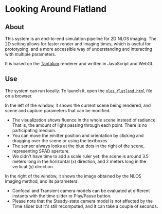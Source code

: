 # Looking Around Flatland #

## About ##

This system is an end-to-end simulation pipeline for 2D NLOS imaging.
The 2D setting allows for faster render and imaging times, which is useful for prototyping, and a more accessible way of understanding and interacting with multiple parameters.

It is based on the [Tantalum](https://github.com/tunabrain/tantalum) renderer and written in JavaScript and WebGL.

## Use ##

The system can run locally. To launch it, open the [`nlos_flatland.html`](nlos_flatland.html) file on a browser.

In the left of the window, it shows the current scene being rendered, and scene and capture parameters that can be modified.
- The visualization shows fluence in the whole scene instead of radiance. That is, the amount of light passing through each point. There is no participating medium.
- You can move the emitter position and orientation by clicking and dragging over the scene or using the textboxes.
- The sensor always looks at the blue dots in the right of the scene, representing SPAD aperture.
- We didn't have time to add a scale ruler yet: the scene is around 3.5 meters long in the horizontal (x) direction, and 2 meters long in the vertical (y) direction.

In the right of the window, it shows the image obtained by the NLOS imaging method, and its parameters.
- Confocal and Transient camera models can be evaluated at different instants with the time slider or Play/Pause button. 
- Please note that the Steady-state camera model is not affected by the Time slider but it's still recomputed, and it can take a couple of seconds.